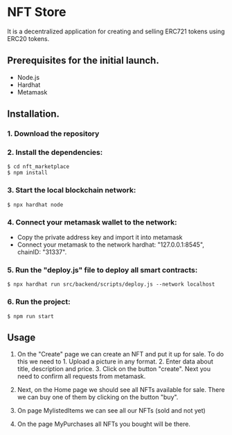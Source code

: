 # NFT Store
It is a decentralized application for creating and selling ERC721 tokens using ERC20 tokens. 

## Prerequisites for the initial launch.
- Node.js
- Hardhat
- Metamask

## Installation.
### 1. Download the repository
### 2. Install the dependencies:
```
$ cd nft_marketplace
$ npm install
```
### 3. Start the local blockchain network:
```
$ npx hardhat node
```
### 4. Connect your metamask wallet to the network:
- Copy the private address key and import it into metamask
- Connect your metamask to the network hardhat: "127.0.0.1:8545", chainID: "31337".
### 5. Run the "deploy.js" file to deploy all smart contracts:
```
$ npx hardhat run src/backend/scripts/deploy.js --network localhost
```
### 6. Run the project:
```
$ npm run start
```

## Usage
1. On the "Create" page we can create an NFT and put it up for sale. To do this we need to 1. Upload a picture in any format. 2. Enter data about title, description and price. 3. Click on the button "create". Next you need to confirm all requests from metamask.

2. Next, on the Home page we should see all NFTs available for sale. There we can buy one of them by clicking on the button "buy". 

3. On page MylistedItems we can see all our NFTs (sold and not yet)

4. On the page MyPurchases all NFTs you bought will be there.

